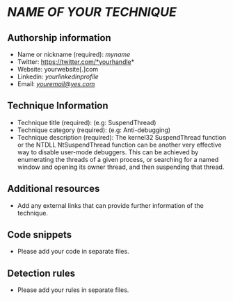 # *NAME OF YOUR TECHNIQUE*

## Authorship information
* Name or nickname (required): *myname*
* Twitter: https://twitter.com/*yourhandle*
* Website: yourwebsite[.]com
* Linkedin: *yourlinkedinprofile*
* Email: *youremail@yes.com*
  
## Technique Information
* Technique title (required): (e.g: SuspendThread)
* Technique category (required): (e.g: Anti-debugging)
* Technique description (required): The kernel32 SuspendThread function or the NTDLL NtSuspendThread function can be another very effective way to disable user-mode debuggers. This can be achieved by enumerating the threads of a given process, or searching for a named window and opening its owner thread, and then suspending that thread.

## Additional resources
* Add any external links that can provide further information of the technique.

## Code snippets
* Please add your code in separate files.

## Detection rules
* Please add your rules in separate files.
